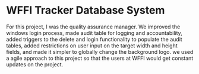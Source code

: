 # WFFI Tracker Database System
For this project, I was the quality assurance manager. We improved the windows login process, made audit table for logging and accountability, added triggers to the delete and login functionality to populate the audit tables, added restrictions on user input on the target width and height fields, and made it simpler to globally change the background logo. we used a agile approach to this project so that the users at WFFI would get constant updates on the project.
